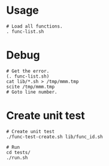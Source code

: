 # Usage
    # Load all functions.
    . func-list.sh

# Debug
    # Get the error.
    (. func-list.sh)
    cat lib/*.sh > /tmp/mmm.tmp
    scite /tmp/mmm.tmp
    # Goto line number. 
    
# Create unit test
    
    # Create unit test
    ./func-test-create.sh lib/func_id.sh
    
    # Run
    cd tests/
    ./run.sh